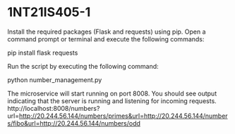 # 1NT21IS405-1


Install the required packages (Flask and requests) using pip. Open a command prompt or terminal and execute the following commands:


pip install flask requests



Run the script by executing the following command:

python number_management.py

The microservice will start running on port 8008. You should see output indicating that the server is running and listening for incoming requests.
http://localhost:8008/numbers?url=http://20.244.56.144/numbers/primes&url=http://20.244.56.144/numbers/fibo&url=http://20.244.56.144/numbers/odd
